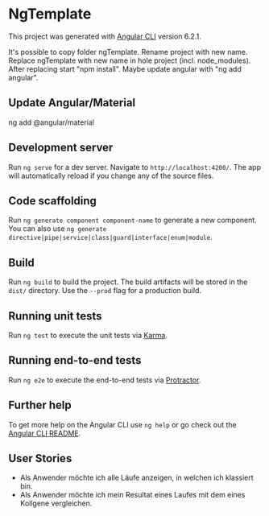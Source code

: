 # NgTemplate

This project was generated with [Angular CLI](https://github.com/angular/angular-cli) version 6.2.1.

It's possible to copy folder ngTemplate. Rename project with new name. Replace ngTemplate with new name in hole project (incl. node_modules).
After replacing start "npm install". Maybe update angular with "ng add angular".

## Update Angular/Material

ng add @angular/material

## Development server

Run `ng serve` for a dev server. Navigate to `http://localhost:4200/`. The app will automatically reload if you change any of the source files.

## Code scaffolding

Run `ng generate component component-name` to generate a new component. You can also use `ng generate directive|pipe|service|class|guard|interface|enum|module`.

## Build

Run `ng build` to build the project. The build artifacts will be stored in the `dist/` directory. Use the `--prod` flag for a production build.

## Running unit tests

Run `ng test` to execute the unit tests via [Karma](https://karma-runner.github.io).

## Running end-to-end tests

Run `ng e2e` to execute the end-to-end tests via [Protractor](http://www.protractortest.org/).

## Further help

To get more help on the Angular CLI use `ng help` or go check out the [Angular CLI README](https://github.com/angular/angular-cli/blob/master/README.md).

## User Stories
- Als Anwender möchte ich alle Läufe anzeigen, in welchen ich klassiert bin.
- Als Anwender möchte ich mein Resultat eines Laufes mit dem eines Kollgene vergleichen.